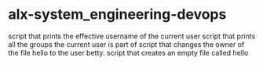 # alx-system_engineering-devops
 script that prints the effective username of the current user
 script that prints all the groups the current user is part of
script that changes the owner of the file hello to the user betty.
script that creates an empty file called hello

